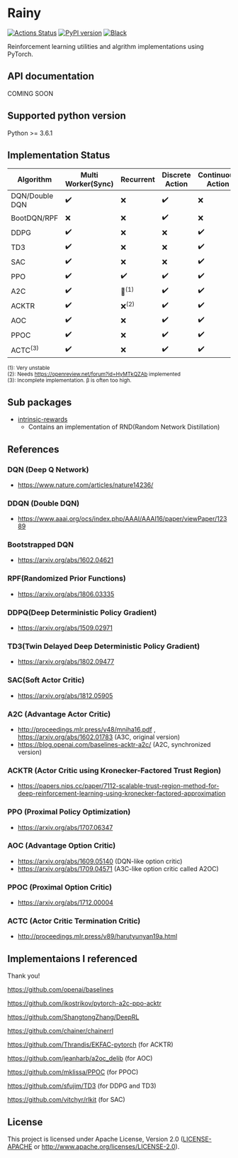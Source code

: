 # Rainy
[![Actions Status](https://github.com/kngwyu/Rainy/workflows/Tests/badge.svg)](https://github.com/kngwyu/Rainy/actions)
[![PyPI version](https://img.shields.io/pypi/v/Rainy?style=flat-square)](https://pypi.org/project/rainy/)
[![Black](https://img.shields.io/badge/code%20style-black-000.svg)](https://github.com/psf/black)

Reinforcement learning utilities and algrithm implementations using PyTorch.

## API documentation
COMING SOON

## Supported python version
Python >= 3.6.1

## Implementation Status

|**Algorithm**     |**Multi Worker(Sync)**|**Recurrent**                     |**Discrete Action** |**Continuous Action**|**MPI support**   |
| ---------------- | -------------------- | -------------------------------- | ------------------ | ------------------- | ---------------- |
|DQN/Double DQN    |:heavy_check_mark:    |:x:                               |:heavy_check_mark:  |:x:                  |:x:               |
|BootDQN/RPF       |:x:                   |:x:                               |:heavy_check_mark:  |:x:                  |:x:               |
|DDPG              |:heavy_check_mark:    |:x:                               |:x:                 |:heavy_check_mark:   |:x:               |
|TD3               |:heavy_check_mark:    |:x:                               |:x:                 |:heavy_check_mark:   |:x:               |
|SAC               |:heavy_check_mark:    |:x:                               |:x:                 |:heavy_check_mark:   |:x:               |
|PPO               |:heavy_check_mark:    |:heavy_check_mark:                |:heavy_check_mark:  |:heavy_check_mark:   |:heavy_check_mark:|
|A2C               |:heavy_check_mark:    |:small_red_triangle:<sup>(1)</sup>|:heavy_check_mark:  |:heavy_check_mark:   |:x:               |
|ACKTR             |:heavy_check_mark:    |:x:<sup>(2)</sup>                 |:heavy_check_mark:  |:heavy_check_mark:   |:x:               |
|AOC               |:heavy_check_mark:    |:x:                               |:heavy_check_mark:  |:heavy_check_mark:   |:x:               |
|PPOC              |:heavy_check_mark:    |:x:                               |:heavy_check_mark:  |:heavy_check_mark:   |:x:               |
|ACTC<sup>(3)</sup>|:heavy_check_mark:    |:x:                               |:heavy_check_mark:  |:heavy_check_mark:   |:x:               |

<sup>(1): Very unstable </sup><br>
<sup>(2): Needs https://openreview.net/forum?id=HyMTkQZAb implemented </sup><br>
<sup>(3): Incomplete implementation. β is often too high. </sup><br>

## Sub packages

- [intrinsic-rewards](https://github.com/kngwyu/intrinsic-rewards)
  - Contains an implementation of RND(Random Network Distillation)

## References

### DQN (Deep Q Network)
- https://www.nature.com/articles/nature14236/

### DDQN (Double DQN)
- https://www.aaai.org/ocs/index.php/AAAI/AAAI16/paper/viewPaper/12389

### Bootstrapped DQN
- https://arxiv.org/abs/1602.04621

### RPF(Randomized Prior Functions)
- https://arxiv.org/abs/1806.03335

### DDPQ(Deep Deterministic Policy Gradient)
- https://arxiv.org/abs/1509.02971

### TD3(Twin Delayed Deep Deterministic Policy Gradient)
- https://arxiv.org/abs/1802.09477

### SAC(Soft Actor Critic)
- https://arxiv.org/abs/1812.05905

### A2C (Advantage Actor Critic)
- http://proceedings.mlr.press/v48/mniha16.pdf , https://arxiv.org/abs/1602.01783 (A3C, original version)
- https://blog.openai.com/baselines-acktr-a2c/ (A2C, synchronized version)

### ACKTR (Actor Critic using Kronecker-Factored Trust Region)
- https://papers.nips.cc/paper/7112-scalable-trust-region-method-for-deep-reinforcement-learning-using-kronecker-factored-approximation

### PPO (Proximal Policy Optimization)
- https://arxiv.org/abs/1707.06347

### AOC (Advantage Option Critic)
- https://arxiv.org/abs/1609.05140 (DQN-like option critic)
- https://arxiv.org/abs/1709.04571 (A3C-like option critic called A2OC)

### PPOC (Proximal Option Critic)
- https://arxiv.org/abs/1712.00004

### ACTC (Actor Critic Termination Critic)
- http://proceedings.mlr.press/v89/harutyunyan19a.html

## Implementaions I referenced
Thank you!

https://github.com/openai/baselines

https://github.com/ikostrikov/pytorch-a2c-ppo-acktr

https://github.com/ShangtongZhang/DeepRL

https://github.com/chainer/chainerrl

https://github.com/Thrandis/EKFAC-pytorch (for ACKTR)

https://github.com/jeanharb/a2oc_delib (for AOC)

https://github.com/mklissa/PPOC (for PPOC)

https://github.com/sfujim/TD3 (for DDPG and TD3)

https://github.com/vitchyr/rlkit (for SAC)

## License
This project is licensed under Apache License, Version 2.0
([LICENSE-APACHE](LICENSE) or http://www.apache.org/licenses/LICENSE-2.0).


